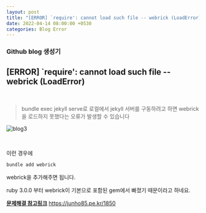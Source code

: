 ```yaml
---
layout: post
title: "[ERROR] `require': cannot load such file -- webrick (LoadError)"
date: 2022-04-14 08:00:00 +0530
categories: Blog Error
---
```


### Github blog 생성기

## **[ERROR] `require': cannot load such file -- webrick (LoadError)**

<br />

> bundle exec jekyll serve로 로컬에서 jekyll 서버를 구동하려고 하면 webrick을 로드하지 못했다는 오류가 발생할 수 있습니다

![blog3](https://user-images.githubusercontent.com/89245389/163506229-b314c421-9ee9-42e6-863a-12b7b7e79375.png)

<br />

이런 경우에

```bash
bundle add webrick
```

webrick을 추가해주면 됩니다.

ruby 3.0.0 부터 webrick이 기본으로 포함된 gem에서 빠졌기 때문이라고 하네요.

[**문제해결 참고링크**](https://junho85.pe.kr/1850) https://junho85.pe.kr/1850
